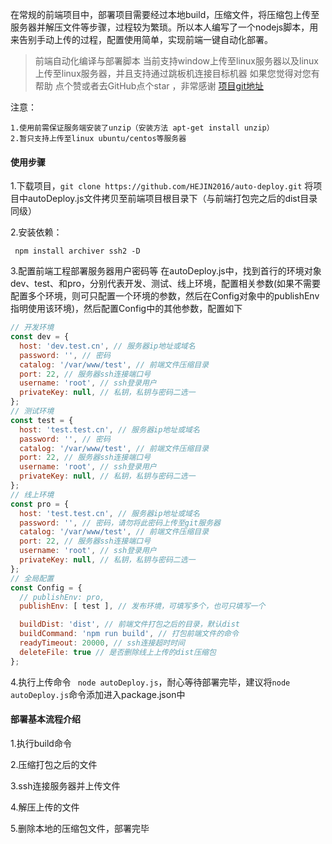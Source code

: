 在常规的前端项目中，部署项目需要经过本地build，压缩文件，将压缩包上传至服务器并解压文件等步骤，过程较为繁琐。所以本人编写了一个nodejs脚本，用来告别手动上传的过程，配置使用简单，实现前端一键自动化部署。
 


> 前端自动化编译与部署脚本
当前支持window上传至linux服务器以及linux上传至linux服务器，并且支持通过跳板机连接目标机器
如果您觉得对您有帮助 点个赞或者去GitHub点个star ，非常感谢
[项目git地址]([https://github.com/HEJIN2016/auto-deploy](https://github.com/HEJIN2016/auto-deploy)
)

注意：
    
    1.使用前需保证服务端安装了unzip（安装方法 apt-get install unzip）
    2.暂只支持上传至linux ubuntu/centos等服务器
#### 使用步骤
1.下载项目，```git clone https://github.com/HEJIN2016/auto-deploy.git```
将项目中autoDeploy.js文件拷贝至前端项目根目录下（与前端打包完之后的dist目录同级）

2.安装依赖：
```
 npm install archiver ssh2 -D
```

3.配置前端工程部署服务器用户密码等
在autoDeploy.js中，找到首行的环境对象dev、test、和pro，分别代表开发、测试、线上环境，配置相关参数(如果不需要配置多个环境，则可只配置一个环境的参数，然后在Config对象中的publishEnv指明使用该环境)，然后配置Config中的其他参数，配置如下
```js
// 开发环境
const dev = {
  host: 'dev.test.cn', // 服务器ip地址或域名
  password: '', // 密码
  catalog: '/var/www/test', // 前端文件压缩目录
  port: 22, // 服务器ssh连接端口号
  username: 'root', // ssh登录用户
  privateKey: null, // 私钥，私钥与密码二选一
};
// 测试环境
const test = {
  host: 'test.test.cn', // 服务器ip地址或域名
  password: '', // 密码
  catalog: '/var/www/test', // 前端文件压缩目录
  port: 22, // 服务器ssh连接端口号
  username: 'root', // ssh登录用户
  privateKey: null, // 私钥，私钥与密码二选一
};
// 线上环境
const pro = {
  host: 'test.test.cn', // 服务器ip地址或域名
  password: '', // 密码，请勿将此密码上传至git服务器
  catalog: '/var/www/test', // 前端文件压缩目录
  port: 22, // 服务器ssh连接端口号
  username: 'root', // ssh登录用户
  privateKey: null, // 私钥，私钥与密码二选一
};
// 全局配置
const Config = {
  // publishEnv: pro,
  publishEnv: [ test ], // 发布环境，可填写多个，也可只填写一个

  buildDist: 'dist', // 前端文件打包之后的目录，默认dist
  buildCommand: 'npm run build', // 打包前端文件的命令
  readyTimeout: 20000, // ssh连接超时时间
  deleteFile: true // 是否删除线上上传的dist压缩包
};
```

4.执行上传命令
``` node autoDeploy.js```，耐心等待部署完毕，建议将```node autoDeploy.js```命令添加进入package.json中

#### 部署基本流程介绍
1.执行build命令

2.压缩打包之后的文件

3.ssh连接服务器并上传文件

4.解压上传的文件

5.删除本地的压缩包文件，部署完毕
